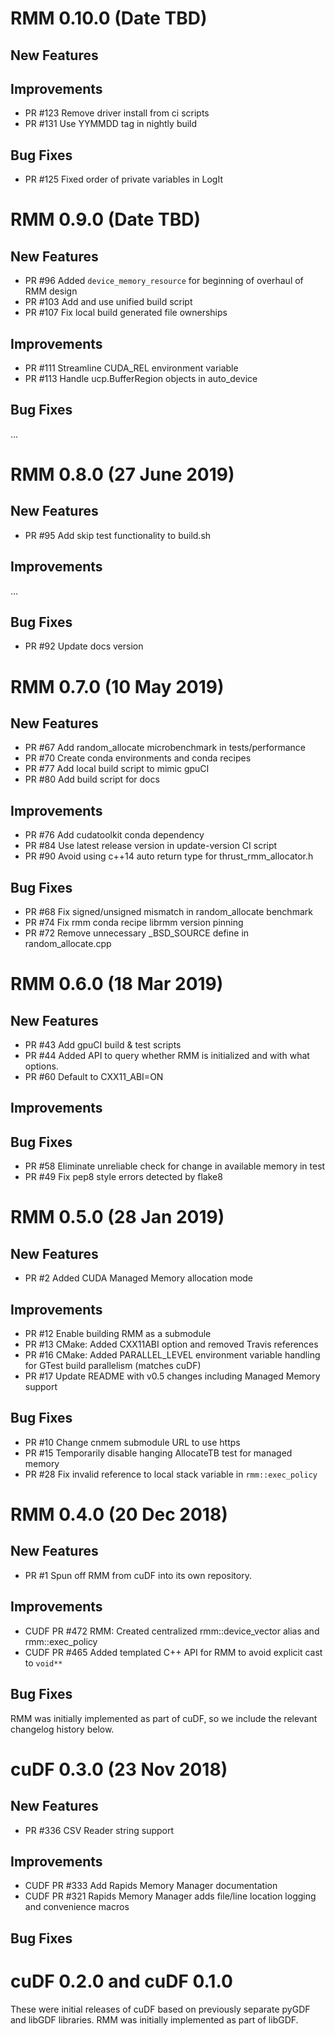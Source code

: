 # RMM 0.10.0 (Date TBD)

## New Features

## Improvements
 - PR #123 Remove driver install from ci scripts
 - PR #131 Use YYMMDD tag in nightly build

## Bug Fixes

 - PR #125 Fixed order of private variables in LogIt

# RMM 0.9.0 (Date TBD)

## New Features

 - PR #96 Added `device_memory_resource` for beginning of overhaul of RMM design
 - PR #103 Add and use unified build script
 - PR #107 Fix local build generated file ownerships

## Improvements

 - PR #111 Streamline CUDA_REL environment variable
 - PR #113 Handle ucp.BufferRegion objects in auto_device

## Bug Fixes

   ...


# RMM 0.8.0 (27 June 2019)

## New Features

 - PR #95 Add skip test functionality to build.sh

## Improvements

   ...

## Bug Fixes

 - PR #92 Update docs version


# RMM 0.7.0 (10 May 2019)

## New Features

 - PR #67 Add random_allocate microbenchmark in tests/performance
 - PR #70 Create conda environments and conda recipes
 - PR #77 Add local build script to mimic gpuCI
 - PR #80 Add build script for docs

## Improvements

- PR #76 Add cudatoolkit conda dependency
- PR #84 Use latest release version in update-version CI script
- PR #90 Avoid using c++14 auto return type for thrust_rmm_allocator.h

## Bug Fixes

 - PR #68 Fix signed/unsigned mismatch in random_allocate benchmark
 - PR #74 Fix rmm conda recipe librmm version pinning
 - PR #72 Remove unnecessary _BSD_SOURCE define in random_allocate.cpp


# RMM 0.6.0 (18 Mar 2019)

## New Features

 - PR #43 Add gpuCI build & test scripts
 - PR #44 Added API to query whether RMM is initialized and with what options.
 - PR #60 Default to CXX11_ABI=ON

## Improvements

## Bug Fixes

 - PR #58 Eliminate unreliable check for change in available memory in test
 - PR #49 Fix pep8 style errors detected by flake8


# RMM 0.5.0 (28 Jan 2019)

## New Features

 - PR #2 Added CUDA Managed Memory allocation mode

## Improvements

 - PR #12 Enable building RMM as a submodule
 - PR #13 CMake: Added CXX11ABI option and removed Travis references
 - PR #16 CMake: Added PARALLEL_LEVEL environment variable handling for GTest build parallelism (matches cuDF)
 - PR #17 Update README with v0.5 changes including Managed Memory support

## Bug Fixes

 - PR #10 Change cnmem submodule URL to use https
 - PR #15 Temporarily disable hanging AllocateTB test for managed memory
 - PR #28 Fix invalid reference to local stack variable in `rmm::exec_policy`


# RMM 0.4.0 (20 Dec 2018)

## New Features

- PR #1 Spun off RMM from cuDF into its own repository.

## Improvements

- CUDF PR #472 RMM: Created centralized rmm::device_vector alias and rmm::exec_policy
- CUDF PR #465 Added templated C++ API for RMM to avoid explicit cast to `void**`

## Bug Fixes


RMM was initially implemented as part of cuDF, so we include the relevant changelog history below.

# cuDF 0.3.0 (23 Nov 2018)

## New Features

 - PR #336 CSV Reader string support

## Improvements

 - CUDF PR #333 Add Rapids Memory Manager documentation
 - CUDF PR #321 Rapids Memory Manager adds file/line location logging and convenience macros

## Bug Fixes


# cuDF 0.2.0 and cuDF 0.1.0

These were initial releases of cuDF based on previously separate pyGDF and libGDF libraries. RMM was initially implemented as part of libGDF.

